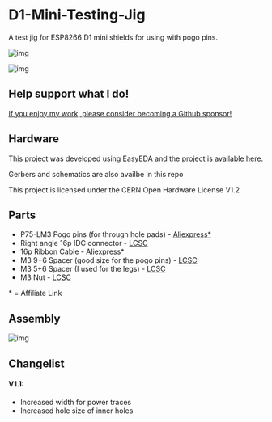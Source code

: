 # D1-Mini-Testing-Jig
A test jig for ESP8266 D1 mini shields for using with pogo pins.

![img](https://i.imgur.com/SXdKwkn.png?1)

![img](https://i.imgur.com/pWJQMGF.png?1)


## Help support what I do!

[If you enjoy my work, please consider becoming a Github sponsor!](https://github.com/sponsors/witnessmenow/)

## Hardware 

This project was developed using EasyEDA and the [project is available here.](https://easyeda.com/ecenuig/d1-mini-testing-jig)

Gerbers and schematics are also availbe in this repo

This project is licensed under the CERN Open Hardware License V1.2

## Parts

- P75-LM3 Pogo pins (for through hole pads) - [Aliexpress\*](https://s.click.aliexpress.com/e/_d75ommo)
- Right angle 16p IDC connector - [LCSC](https://lcsc.com/product-detail/IDC-Connectors_BOOMELE-Boom-Precision-Elec-C9142_C9142.html)
- 16p Ribbon Cable - [Aliexpress\*](https://s.click.aliexpress.com/e/_dXSWn8u)
- M3 9+6 Spacer (good size for the pogo pins) - [LCSC](https://lcsc.com/product-detail/Studs_Made-in-China-M3-9-6_C79822.html)
- M3 5+6 Spacer (I used for the legs) - [LCSC](https://lcsc.com/product-detail/Studs_Made-in-China-C87703_C87703.html)
- M3 Nut - [LCSC](https://lcsc.com/product-detail/Screw_Made-in-China-Made-in-China-M3Nuts-6Angle-stainless-steel_C24866.html)

\* = Affiliate Link

## Assembly

![img](https://i.imgur.com/Evabk9c.png?1)

## Changelist

#### V1.1:
- Increased width for power traces
- Increased hole size of inner holes

